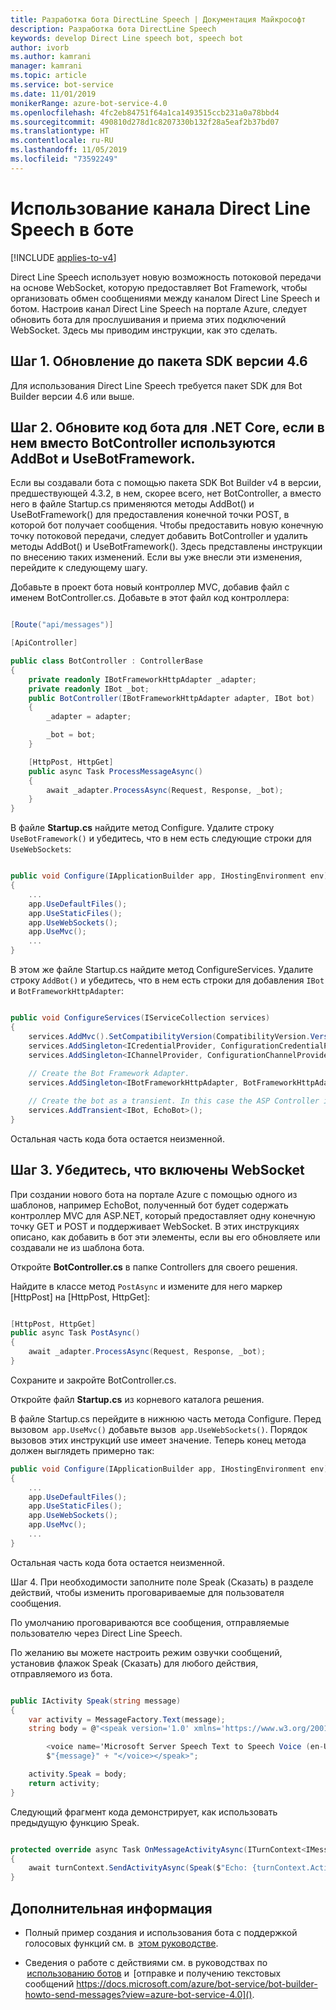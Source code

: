 ```yaml
---
title: Разработка бота DirectLine Speech | Документация Майкрософт
description: Разработка бота DirectLine Speech
keywords: develop Direct Line speech bot, speech bot
author: ivorb
ms.author: kamrani
manager: kamrani
ms.topic: article
ms.service: bot-service
ms.date: 11/01/2019
monikerRange: azure-bot-service-4.0
ms.openlocfilehash: 4fc2eb84751f64a1ca1493515ccb231a0a78bbd4
ms.sourcegitcommit: 490810d278d1c8207330b132f28a5eaf2b37bd07
ms.translationtype: HT
ms.contentlocale: ru-RU
ms.lasthandoff: 11/05/2019
ms.locfileid: "73592249"
---
```

# <a name="use-direct-line-speech-in-your-bot"></a>Использование канала Direct Line Speech в боте

[!INCLUDE [applies-to-v4](includes/applies-to.md)]

Direct Line Speech использует новую возможность потоковой передачи на основе WebSocket, которую предоставляет Bot Framework, чтобы организовать обмен сообщениями между каналом Direct Line Speech и ботом. Настроив канал Direct Line Speech на портале Azure, следует обновить бота для прослушивания и приема этих подключений WebSocket. Здесь мы приводим инструкции, как это сделать.  

## <a name="step-1-upgrade-to-the-46-sdk"></a>Шаг 1. Обновление до пакета SDK версии 4.6 

Для использования Direct Line Speech требуется пакет SDK для Bot Builder версии 4.6 или выше. 

## <a name="step-2-update-your-net-core-bot-codeif-your-bot-uses-addbot-and-usebotframework-instead-of-a-botcontroller"></a>Шаг 2. Обновите код бота для .NET Core, если в нем вместо BotController используются AddBot и UseBotFramework. 

Если вы создавали бота с помощью пакета SDK Bot Builder v4 в версии, предшествующей 4.3.2, в нем, скорее всего, нет BotController, а вместо него в файле Startup.cs применяются методы AddBot() и UseBotFramework() для предоставления конечной точки POST, в которой бот получает сообщения. Чтобы предоставить новую конечную точку потоковой передачи, следует добавить BotController и удалить методы AddBot() и UseBotFramework(). Здесь представлены инструкции по внесению таких изменений. Если вы уже внесли эти изменения, перейдите к следующему шагу. 

Добавьте в проект бота новый контроллер MVC, добавив файл с именем BotController.cs. Добавьте в этот файл код контроллера: 

```cs

[Route("api/messages")] 

[ApiController] 

public class BotController : ControllerBase 
{ 
    private readonly IBotFrameworkHttpAdapter _adapter; 
    private readonly IBot _bot; 
    public BotController(IBotFrameworkHttpAdapter adapter, IBot bot) 
    { 
        _adapter = adapter; 

        _bot = bot; 
    } 

    [HttpPost, HttpGet] 
    public async Task ProcessMessageAsync() 
    { 
        await _adapter.ProcessAsync(Request, Response, _bot); 
    } 
} 
```

В файле **Startup.cs** найдите метод Configure. Удалите строку `UseBotFramework()` и убедитесь, что в нем есть следующие строки для `UseWebSockets`: 

```cs

public void Configure(IApplicationBuilder app, IHostingEnvironment env) 
{ 
    ... 
    app.UseDefaultFiles(); 
    app.UseStaticFiles(); 
    app.UseWebSockets(); 
    app.UseMvc(); 
    ... 
} 
```

В этом же файле Startup.cs найдите метод ConfigureServices. Удалите строку `AddBot()` и убедитесь, что в нем есть строки для добавления `IBot` и `BotFrameworkHttpAdapter`: 

```cs

public void ConfigureServices(IServiceCollection services) 
{ 
    services.AddMvc().SetCompatibilityVersion(CompatibilityVersion.Version_2_1); 
    services.AddSingleton<ICredentialProvider, ConfigurationCredentialProvider>(); 
    services.AddSingleton<IChannelProvider, ConfigurationChannelProvider>(); 
    
    // Create the Bot Framework Adapter. 
    services.AddSingleton<IBotFrameworkHttpAdapter, BotFrameworkHttpAdapter>(); 

    // Create the bot as a transient. In this case the ASP Controller is expecting an IBot. 
    services.AddTransient<IBot, EchoBot>(); 
} 
```

Остальная часть кода бота остается неизменной. 

## <a name="step3-ensure-websockets-are-enabled"></a>Шаг 3. Убедитесь, что включены WebSocket 

При создании нового бота на портале Azure с помощью одного из шаблонов, например EchoBot, полученный бот будет содержать контроллер MVC для ASP.NET, который предоставляет одну конечную точку GET и POST и поддерживает WebSocket. В этих инструкциях описано, как добавить в бот эти элементы, если вы его обновляете или создавали не из шаблона бота. 

Откройте **BotController.cs** в папке Controllers для своего решения. 

Найдите в классе метод `PostAsync` и измените для него маркер [HttpPost] на [HttpPost, HttpGet]: 

```cs

[HttpPost, HttpGet] 
public async Task PostAsync() 
{ 
    await _adapter.ProcessAsync(Request, Response, _bot); 
} 
```

Сохраните и закройте BotController.cs. 

Откройте файл **Startup.cs** из корневого каталога решения. 

В файле Startup.cs перейдите в нижнюю часть метода Configure. Перед вызовом  `app.UseMvc()` добавьте вызов  `app.UseWebSockets()`. Порядок вызовов этих инструкций use имеет значение. Теперь конец метода должен выглядеть примерно так: 

```cs
public void Configure(IApplicationBuilder app, IHostingEnvironment env) 
{ 
    ... 
    app.UseDefaultFiles(); 
    app.UseStaticFiles(); 
    app.UseWebSockets(); 
    app.UseMvc(); 
    ... 
} 

```
Остальная часть кода бота остается неизменной. 

 

Шаг 4. При необходимости заполните поле Speak (Сказать) в разделе действий, чтобы изменить проговариваемые для пользователя сообщения. 

По умолчанию проговариваются все сообщения, отправляемые пользователю через Direct Line Speech.  

По желанию вы можете настроить режим озвучки сообщений, установив флажок Speak (Сказать) для любого действия, отправляемого из бота. 

```cs 

public IActivity Speak(string message) 
{ 
    var activity = MessageFactory.Text(message); 
    string body = @"<speak version='1.0' xmlns='https://www.w3.org/2001/10/synthesis' xml:lang='en-US'> 

        <voice name='Microsoft Server Speech Text to Speech Voice (en-US, JessaRUS)'>" + 
        $"{message}" + "</voice></speak>"; 

    activity.Speak = body; 
    return activity; 
} 
```

Следующий фрагмент кода демонстрирует, как использовать предыдущую функцию Speak. 

```cs

protected override async Task OnMessageActivityAsync(ITurnContext<IMessageActivity> turnContext, CancellationToken cancellationToken) 
{ 
    await turnContext.SendActivityAsync(Speak($"Echo: {turnContext.Activity.Text}"), cancellationToken); 
} 
``` 

## <a name="additional-information"></a>Дополнительная информация 

- Полный пример создания и использования бота с поддержкой голосовых функций см. в  [этом руководстве](https://docs.microsoft.com/azure/cognitive-services/speech-service/tutorial-voice-enable-your-bot-speech-sdk). 

- Сведения о работе с действиями см. в руководствах по  [использованию ботов](https://docs.microsoft.com/azure/bot-service/bot-builder-basics) и  [отправке и получению текстовых сообщений https://docs.microsoft.com/azure/bot-service/bot-builder-howto-send-messages?view=azure-bot-service-4.0](). 

 
